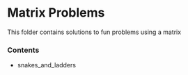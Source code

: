 # Matrix Problems

This folder contains solutions to fun problems using a matrix

### Contents

- snakes_and_ladders
